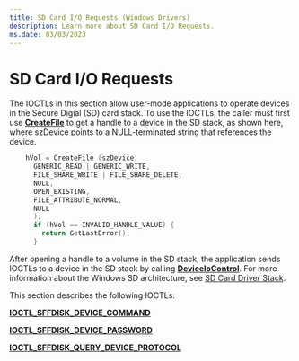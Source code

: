 ```yaml
---
title: SD Card I/O Requests (Windows Drivers)
description: Learn more about SD Card I/O Requests.
ms.date: 03/03/2023
---
```


# SD Card I/O Requests

The IOCTLs in this section allow user-mode applications to operate devices in the Secure Digial (SD) card stack. To use the IOCTLs, the caller must first use [**CreateFile**](/windows/win32/api/fileapi/nf-fileapi-createfilea) to get a handle to a device in the SD stack, as shown here, where szDevice points to a NULL-terminated string that references the device.

```cpp
    hVol = CreateFile (szDevice,
      GENERIC_READ | GENERIC_WRITE,
      FILE_SHARE_WRITE | FILE_SHARE_DELETE,
      NULL,
      OPEN_EXISTING,
      FILE_ATTRIBUTE_NORMAL,
      NULL
      );
      if (hVol == INVALID_HANDLE_VALUE) {
        return GetLastError();
      }
```

After opening a handle to a volume in the SD stack, the application sends IOCTLs to a device in the SD stack by calling [**DeviceIoControl**](/windows/win32/devio/device-input-and-output-control-ioctl-). For more information about the Windows SD architecture, see [SD Card Driver Stack](sd-card-driver-stack.md).

This section describes the following IOCTLs:

[**IOCTL\_SFFDISK\_DEVICE\_COMMAND**](/windows-hardware/drivers/ddi/sffdisk/ni-sffdisk-ioctl_sffdisk_device_command)

[**IOCTL\_SFFDISK\_DEVICE\_PASSWORD**](/windows-hardware/drivers/ddi/sffdisk/ni-sffdisk-ioctl_sffdisk_device_password)

[**IOCTL\_SFFDISK\_QUERY\_DEVICE\_PROTOCOL**](/windows-hardware/drivers/ddi/sffdisk/ni-sffdisk-ioctl_sffdisk_query_device_protocol)
